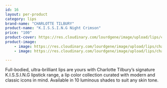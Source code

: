 ```yaml
---
id: 16
layout: per-product
category: lips
brand-name: "CHARLOTTE TILBURY"
product-name: "K.I.S.S.I.N.G Night Crimson"
price: "100"
product-cover: https://res.cloudinary.com/lourdgene/image/upload/lips/charlotte-luxury-lipstick/cover-image.jpg
product-image:
    - image: https://res.cloudinary.com/lourdgene/image/upload/lips/charlotte-luxury-lipstick/cover-image.jpg
    - image: https://res.cloudinary.com/lourdgene/image/upload/lips/charlotte-luxury-lipstick/night-crimson-shade.jpg

---
```

Full-bodied, ultra-brilliant lips are yours with Charlotte Tilbury’s signature K.I.S.S.I.N.G lipstick range, a lip color collection curated with modern and classic icons in mind. Available in 10 luminous shades to suit any skin tone.

